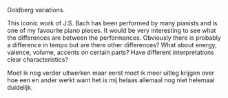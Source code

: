 Goldberg variations. 

This iconic work of J.S. Bach has been performed by many pianists and is one of my favourite piano pieces. It would be very interesting to see what the differences are between the performances. Obviously there is probably a difference in tempo but are there other differences? What about energy, valence, volume, accents on certain parts? Have different interpretations clear characteristics? 



Moet ik nog verder uitwerken maar eerst moet ik meer uitleg krijgen over hoe een en ander werkt want het is mij helaas allemaal nog niet helemaal duidelijk.


